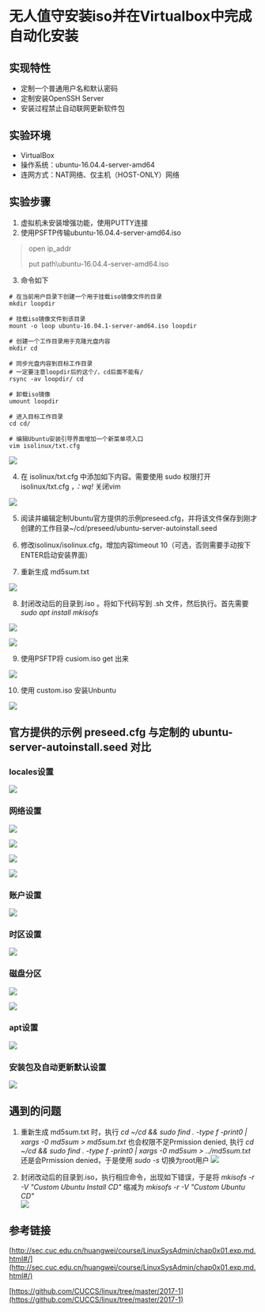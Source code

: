 # 无人值守安装iso并在Virtualbox中完成自动化安装

## 实现特性

- 定制一个普通用户名和默认密码
- 定制安装OpenSSH Server
- 安装过程禁止自动联网更新软件包

## 实验环境

- VirtualBox
- 操作系统：ubuntu-16.04.4-server-amd64
- 连网方式：NAT网络、仅主机（HOST-ONLY）网络

## 实验步骤

1. 虚拟机未安装增强功能，使用PUTTY连接
2. 使用PSFTP传输ubuntu-16.04.4-server-amd64.iso
> open ip_addr
>
> put path\ubuntu-16.04.4-server-amd64.iso

3. 命令如下

```
# 在当前用户目录下创建一个用于挂载iso镜像文件的目录
mkdir loopdir

# 挂载iso镜像文件到该目录
mount -o loop ubuntu-16.04.1-server-amd64.iso loopdir

# 创建一个工作目录用于克隆光盘内容
mkdir cd

# 同步光盘内容到目标工作目录
# 一定要注意loopdir后的这个/，cd后面不能有/
rsync -av loopdir/ cd

# 卸载iso镜像
umount loopdir

# 进入目标工作目录
cd cd/

# 编辑Ubuntu安装引导界面增加一个新菜单项入口
vim isolinux/txt.cfg
```

![](images/1.PNG)

4. 在 isolinux/txt.cfg 中添加如下内容。需要使用 sudo 权限打开isolinux/txt.cfg ，*：wq!* 关闭vim

![](images/2.PNG)

5. 阅读并编辑定制Ubuntu官方提供的示例preseed.cfg，并将该文件保存到刚才创建的工作目录~/cd/preseed/ubuntu-server-autoinstall.seed

6. 修改isolinux/isolinux.cfg，增加内容timeout 10（可选，否则需要手动按下ENTER启动安装界面）

7. 重新生成 md5sum.txt

![](images/3.PNG)

8. 封闭改动后的目录到.iso 。将如下代码写到 .sh 文件，然后执行。首先需要  *sudo apt install mkisofs*

![](images/6.PNG)

![](images/5.PNG)

9. 使用PSFTP将 cusiom.iso get 出来

![](images/7.PNG)

10. 使用 custom.iso 安装Unbuntu

![](images/11.PNG)

## 官方提供的示例 preseed.cfg 与定制的 ubuntu-server-autoinstall.seed 对比

### locales设置
![](images/10.PNG)

### 网络设置
![](images/12.PNG)

![](images/13.PNG)

![](images/14.PNG)

![](images/15.PNG)

### 账户设置
![](images/16.PNG)

### 时区设置
![](images/17.PNG)

### 磁盘分区
![](images/18.PNG)

![](images/19.PNG)

### apt设置
![](images/20.PNG)

### 安装包及自动更新默认设置
![](images/21.PNG)


## 遇到的问题
1. 重新生成 md5sum.txt 时，执行 *cd ~/cd && sudo find . -type f -print0 | xargs -0 md5sum > md5sum.txt* 也会权限不足Prmission denied, 执行 *cd ~/cd && sudo find . -type f -print0 | xargs -0 md5sum > ../md5sum.txt* 还是会Prmission denied，于是使用 *sudo -s* 切换为root用户
![](images/9.PNG)

2. 封闭改动后的目录到.iso，执行相应命令，出现如下错误，于是将 *mkisofs -r -V "Custom Ubuntu Install CD"* 缩减为 *mkisofs -r -V "Custom Ubuntu CD"* </br>
![](images/4.PNG)

## 参考链接

[http://sec.cuc.edu.cn/huangwei/course/LinuxSysAdmin/chap0x01.exp.md.html#/](http://sec.cuc.edu.cn/huangwei/course/LinuxSysAdmin/chap0x01.exp.md.html#/)

[https://github.com/CUCCS/linux/tree/master/2017-1](https://github.com/CUCCS/linux/tree/master/2017-1)
